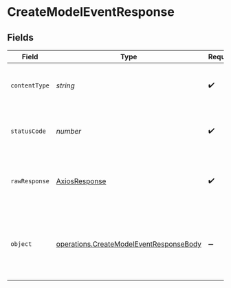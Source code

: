 # CreateModelEventResponse


## Fields

| Field                                                                                              | Type                                                                                               | Required                                                                                           | Description                                                                                        | Example                                                                                            |
| -------------------------------------------------------------------------------------------------- | -------------------------------------------------------------------------------------------------- | -------------------------------------------------------------------------------------------------- | -------------------------------------------------------------------------------------------------- | -------------------------------------------------------------------------------------------------- |
| `contentType`                                                                                      | *string*                                                                                           | :heavy_check_mark:                                                                                 | HTTP response content type for this operation                                                      |                                                                                                    |
| `statusCode`                                                                                       | *number*                                                                                           | :heavy_check_mark:                                                                                 | HTTP response status code for this operation                                                       |                                                                                                    |
| `rawResponse`                                                                                      | [AxiosResponse](https://axios-http.com/docs/res_schema)                                            | :heavy_check_mark:                                                                                 | Raw HTTP response; suitable for custom response parsing                                            |                                                                                                    |
| `object`                                                                                           | [operations.CreateModelEventResponseBody](../../models/operations/createmodeleventresponsebody.md) | :heavy_minus_sign:                                                                                 | Model event created                                                                                | {<br/>"event_id": "7f22137a-6911-4ed3-bc36-110f1dde6b66",<br/>"success": true<br/>}                |